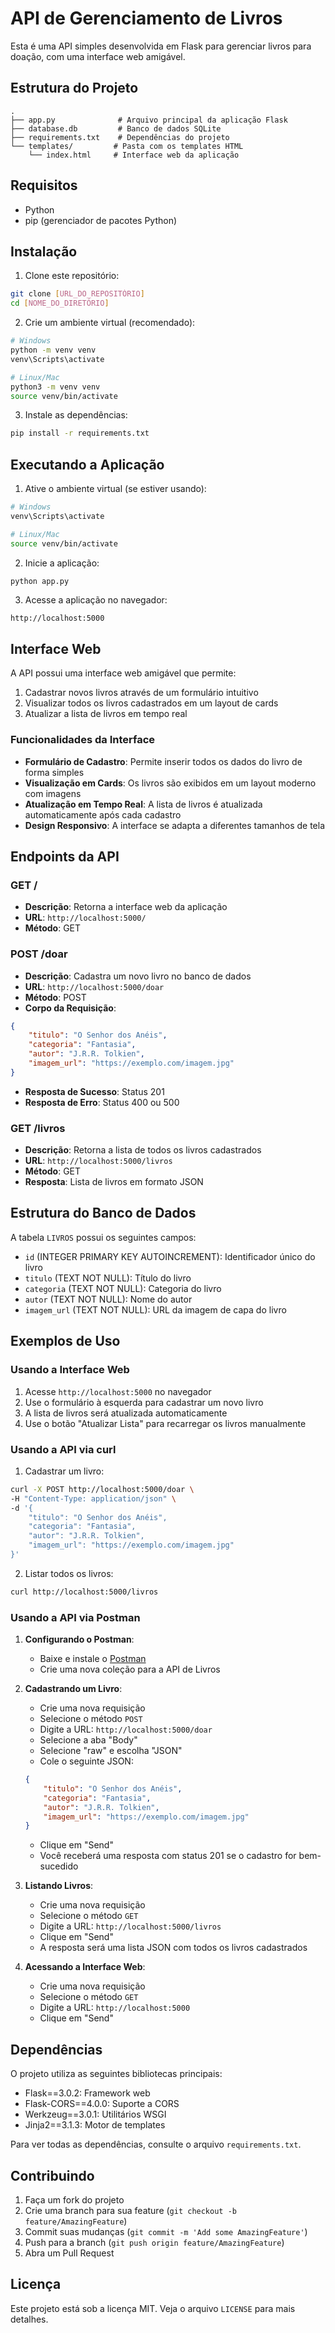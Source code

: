 # API de Gerenciamento de Livros

Esta é uma API simples desenvolvida em Flask para gerenciar livros para doação, com uma interface web amigável.

## Estrutura do Projeto

```
.
├── app.py              # Arquivo principal da aplicação Flask
├── database.db         # Banco de dados SQLite
├── requirements.txt    # Dependências do projeto
└── templates/         # Pasta com os templates HTML
    └── index.html     # Interface web da aplicação
```

## Requisitos

- Python 
- pip (gerenciador de pacotes Python)

## Instalação

1. Clone este repositório:
```bash
git clone [URL_DO_REPOSITÓRIO]
cd [NOME_DO_DIRETÓRIO]
```

2. Crie um ambiente virtual (recomendado):
```bash
# Windows
python -m venv venv
venv\Scripts\activate

# Linux/Mac
python3 -m venv venv
source venv/bin/activate
```

3. Instale as dependências:
```bash
pip install -r requirements.txt
```

## Executando a Aplicação

1. Ative o ambiente virtual (se estiver usando):
```bash
# Windows
venv\Scripts\activate

# Linux/Mac
source venv/bin/activate
```

2. Inicie a aplicação:
```bash
python app.py
```

3. Acesse a aplicação no navegador:
```
http://localhost:5000
```

## Interface Web

A API possui uma interface web amigável que permite:

1. Cadastrar novos livros através de um formulário intuitivo
2. Visualizar todos os livros cadastrados em um layout de cards
3. Atualizar a lista de livros em tempo real

### Funcionalidades da Interface

- **Formulário de Cadastro**: Permite inserir todos os dados do livro de forma simples
- **Visualização em Cards**: Os livros são exibidos em um layout moderno com imagens
- **Atualização em Tempo Real**: A lista de livros é atualizada automaticamente após cada cadastro
- **Design Responsivo**: A interface se adapta a diferentes tamanhos de tela

## Endpoints da API

### GET /
- **Descrição**: Retorna a interface web da aplicação
- **URL**: `http://localhost:5000/`
- **Método**: GET

### POST /doar
- **Descrição**: Cadastra um novo livro no banco de dados
- **URL**: `http://localhost:5000/doar`
- **Método**: POST
- **Corpo da Requisição**:
```json
{
    "titulo": "O Senhor dos Anéis",
    "categoria": "Fantasia",
    "autor": "J.R.R. Tolkien",
    "imagem_url": "https://exemplo.com/imagem.jpg"
}
```
- **Resposta de Sucesso**: Status 201
- **Resposta de Erro**: Status 400 ou 500

### GET /livros
- **Descrição**: Retorna a lista de todos os livros cadastrados
- **URL**: `http://localhost:5000/livros`
- **Método**: GET
- **Resposta**: Lista de livros em formato JSON

## Estrutura do Banco de Dados

A tabela `LIVROS` possui os seguintes campos:
- `id` (INTEGER PRIMARY KEY AUTOINCREMENT): Identificador único do livro
- `titulo` (TEXT NOT NULL): Título do livro
- `categoria` (TEXT NOT NULL): Categoria do livro
- `autor` (TEXT NOT NULL): Nome do autor
- `imagem_url` (TEXT NOT NULL): URL da imagem de capa do livro

## Exemplos de Uso

### Usando a Interface Web

1. Acesse `http://localhost:5000` no navegador
2. Use o formulário à esquerda para cadastrar um novo livro
3. A lista de livros será atualizada automaticamente
4. Use o botão "Atualizar Lista" para recarregar os livros manualmente

### Usando a API via curl

1. Cadastrar um livro:
```bash
curl -X POST http://localhost:5000/doar \
-H "Content-Type: application/json" \
-d '{
    "titulo": "O Senhor dos Anéis",
    "categoria": "Fantasia",
    "autor": "J.R.R. Tolkien",
    "imagem_url": "https://exemplo.com/imagem.jpg"
}'
```

2. Listar todos os livros:
```bash
curl http://localhost:5000/livros
```

### Usando a API via Postman

1. **Configurando o Postman**:
   - Baixe e instale o [Postman](https://www.postman.com/downloads/)
   - Crie uma nova coleção para a API de Livros

2. **Cadastrando um Livro**:
   - Crie uma nova requisição
   - Selecione o método `POST`
   - Digite a URL: `http://localhost:5000/doar`
   - Selecione a aba "Body"
   - Selecione "raw" e escolha "JSON"
   - Cole o seguinte JSON:
   ```json
   {
       "titulo": "O Senhor dos Anéis",
       "categoria": "Fantasia",
       "autor": "J.R.R. Tolkien",
       "imagem_url": "https://exemplo.com/imagem.jpg"
   }
   ```
   - Clique em "Send"
   - Você receberá uma resposta com status 201 se o cadastro for bem-sucedido

3. **Listando Livros**:
   - Crie uma nova requisição
   - Selecione o método `GET`
   - Digite a URL: `http://localhost:5000/livros`
   - Clique em "Send"
   - A resposta será uma lista JSON com todos os livros cadastrados

4. **Acessando a Interface Web**:
   - Crie uma nova requisição
   - Selecione o método `GET`
   - Digite a URL: `http://localhost:5000`
   - Clique em "Send"

## Dependências

O projeto utiliza as seguintes bibliotecas principais:
- Flask==3.0.2: Framework web
- Flask-CORS==4.0.0: Suporte a CORS
- Werkzeug==3.0.1: Utilitários WSGI
- Jinja2==3.1.3: Motor de templates

Para ver todas as dependências, consulte o arquivo `requirements.txt`.

## Contribuindo

1. Faça um fork do projeto
2. Crie uma branch para sua feature (`git checkout -b feature/AmazingFeature`)
3. Commit suas mudanças (`git commit -m 'Add some AmazingFeature'`)
4. Push para a branch (`git push origin feature/AmazingFeature`)
5. Abra um Pull Request

## Licença

Este projeto está sob a licença MIT. Veja o arquivo `LICENSE` para mais detalhes. 
